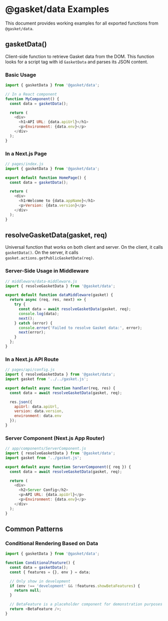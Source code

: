 # @gasket/data Examples

This document provides working examples for all exported functions from `@gasket/data`.

## gasketData()

Client-side function to retrieve Gasket data from the DOM. This function looks for a script tag with id `GasketData` and parses its JSON content.

### Basic Usage

```js
import { gasketData } from '@gasket/data';

// In a React component
function MyComponent() {
  const data = gasketData();

  return (
    <div>
      <h1>API URL: {data.apiUrl}</h1>
      <p>Environment: {data.env}</p>
    </div>
  );
}
```

### In a Next.js Page

```js
// pages/index.js
import { gasketData } from '@gasket/data';

export default function HomePage() {
  const data = gasketData();

  return (
    <div>
      <h1>Welcome to {data.appName}</h1>
      <p>Version: {data.version}</p>
    </div>
  );
}
```

## resolveGasketData(gasket, req)

Universal function that works on both client and server. On the client, it calls `gasketData()`. On the server, it calls `gasket.actions.getPublicGasketData(req)`.

### Server-Side Usage in Middleware

```js
// middleware/data-middleware.js
import { resolveGasketData } from '@gasket/data';

export default function dataMiddleware(gasket) {
  return async (req, res, next) => {
    try {
      const data = await resolveGasketData(gasket, req);
      console.log(data);
      next();
    } catch (error) {
      console.error('Failed to resolve Gasket data:', error);
      next(error);
    }
  };
}
```

### In a Next.js API Route

```js
// pages/api/config.js
import { resolveGasketData } from '@gasket/data';
import gasket from '../../gasket.js';

export default async function handler(req, res) {
  const data = await resolveGasketData(gasket, req);

  res.json({
    apiUrl: data.apiUrl,
    version: data.version,
    environment: data.env
  });
}
```

### Server Component (Next.js App Router)

```js
// app/components/ServerComponent.js
import { resolveGasketData } from '@gasket/data';
import gasket from '../gasket.js';

export default async function ServerComponent({ req }) {
  const data = await resolveGasketData(gasket, req);

  return (
    <div>
      <h2>Server Config</h2>
      <p>API URL: {data.apiUrl}</p>
      <p>Environment: {data.env}</p>
    </div>
  );
}
```

## Common Patterns

### Conditional Rendering Based on Data

```js
import { gasketData } from '@gasket/data';

function ConditionalFeature() {
  const data = gasketData();
  const { features = {}, env } = data;

  // Only show in development
  if (env !== 'development' && !features.showBetaFeatures) {
    return null;
  }

  // BetaFeature is a placeholder component for demonstration purposes
  return <BetaFeature />;
}
```
